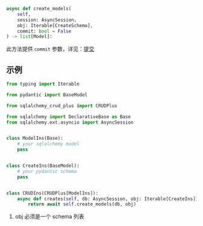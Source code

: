 ```python
async def create_models(
    self, 
    session: AsyncSession, 
    obj: Iterable[CreateSchema], 
    commit: bool = False
) -> list[Model]:
```

此方法提供 `commit` 参数，详见：[提交](./create_model.md/#_1)

## 示例

```py title="create_models" hl_lines="23"
from typing import Iterable

from pydantic import BaseModel

from sqlalchemy_crud_plus import CRUDPlus

from sqlalchemy import DeclarativeBase as Base
from sqlalchemy.ext.asyncio import AsyncSession


class ModelIns(Base):
    # your sqlalchemy model
    pass


class CreateIns(BaseModel):
    # your pydantic schema
    pass


class CRUDIns(CRUDPlus[ModelIns]):
    async def creates(self, db: AsyncSession, obj: Iterable[CreateIns]) -> list[ModelIns]:  # (1)
        return await self.create_models(db, obj)
```

1. obj 必须是一个 schema 列表
